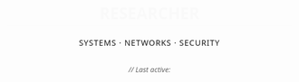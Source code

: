 <div align="center" style="font-family: 'Segoe UI', sans-serif">
  <style>
    .fade-in {
      animation: fadeIn 2s;
    }
    @keyframes fadeIn {
      from { opacity: 0; }
      to { opacity: 1; }
    }
    .underline {
      border-bottom: 1px solid #ddd;
      padding-bottom: 3px;
    }
  </style>

  <h1 class="fade-in underline">RESEARCHER</h1>
  
  <p style="margin-top: 20px; letter-spacing: 1px">
  SYSTEMS · NETWORKS · SECURITY
  </p>

  <div style="
    margin-top: 30px;
    font-size: 0.9em;
    color: #666;
    font-style: italic;
  ">
    <p>// Last active: <span id="date"></span></p>
  </div>
</div>

<script>
  document.getElementById('date').innerText = new Date().toISOString().split('T')[0];
</script>
